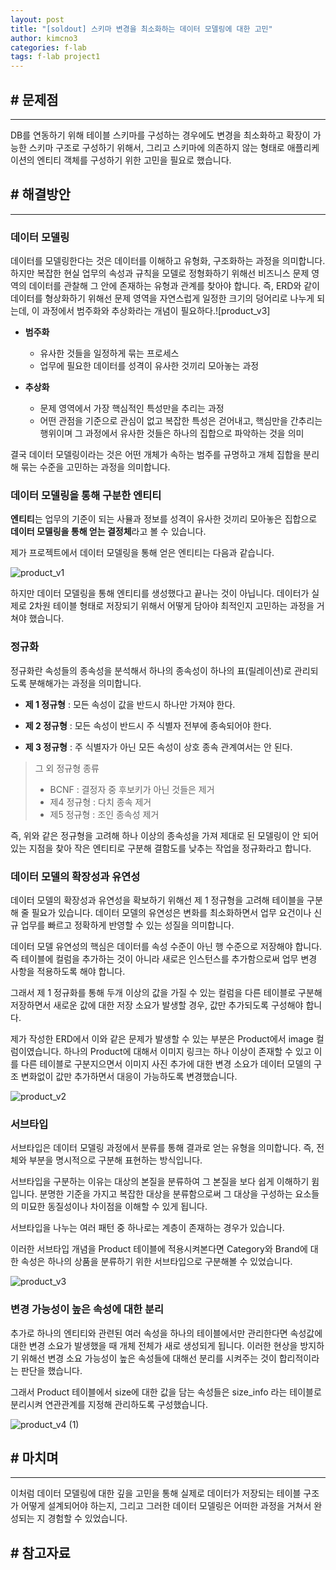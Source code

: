```yaml
---
layout: post
title: "[soldout] 스키마 변경을 최소화하는 데이터 모델링에 대한 고민"
author: kimcno3
categories: f-lab
tags: f-lab project1
---
```


## # 문제점
***

DB를 연동하기 위해 테이블 스키마를 구성하는 경우에도 변경을 최소화하고 확장이 가능한 스키마 구조로 구성하기 위해서, 그리고 스키마에 의존하지 않는 형태로 애플리케이션의 엔티티 객체를 구성하기 위한 고민을 필요로 했습니다.


## # 해결방안
***

### 데이터 모델링
데이터를 모델링한다는 것은 데이터를 이해하고 유형화, 구조화하는 과정을 의미합니다. 하지만 복잡한 현실 업무의 속성과 규칙을 모델로 정형화하기 위해선 비즈니스 문제 영역의 데이터를 관찰해 그 안에 존재하는 유형과 관계를 찾아야 합니다. 즉, ERD와 같이 데이터를 형상화하기 위해선 문제 영역을 자연스럽게 일정한 크기의 덩어리로 나누게 되는데, 이 과정에서 범주화와 추상화라는 개념이 필요하다.![product_v3]

- **범주화**
  - 유사한 것들을 일정하게 묶는 프로세스
  - 업무에 필요한 데이터를 성격이 유사한 것끼리 모아놓는 과정

- **추상화**
  - 문제 영역에서 가장 핵심적인 특성만을 추리는 과정
  - 어떤 관점을 기준으로 관심이 없고 복잡한 특성은 걷어내고, 핵심만을 간추리는 행위이며 그 과정에서 유사한 것들은 하나의 집합으로 파악하는 것을 의미

결국 데이터 모델링이라는 것은 어떤 개체가 속하는 범주를 규명하고 개체 집합을 분리해 묶는 수준을 고민하는 과정을 의미합니다.

### 데이터 모델링을 통해 구분한 엔티티

**엔티티**는 업무의 기준이 되는 사뮬과 정보를 성격이 유사한 것끼리 모아놓은 집합으로 **데이터 모델링을 통해 얻는 결정체**라고 볼 수 있습니다.

제가 프로젝트에서 데이터 모델링을 통해 얻은 엔티티는 다음과 같습니다.

![product_v1](https://user-images.githubusercontent.com/77563468/191247400-bb6a6ffc-6216-4fc2-b9c6-6b2858a4b8fe.png)


하지만 데이터 모델링을 통해 엔티티를 생성했다고 끝나는 것이 아닙니다. 데이터가 실제로 2차원 테이블 형태로 저장되기 위해서 어떻게 담아야 최적인지 고민하는 과정을 거쳐야 했습니다.

### 정규화
정규화란 속성들의 종속성을 분석해서 하나의 종속성이 하나의 표(릴레이션)로 관리되도록 분해해가는 과정을 의미합니다.

- **제 1 정규형**
: 모든 속성이 값을 반드시 하나만 가져야 한다.

- **제 2 정규형**
: 모든 속성이 반드시 주 식별자 전부에 종속되어야 한다.

- **제 3 정규형**
: 주 식별자가 아닌 모든 속성이 상호 종속 관계여서는 안 된다.

> 그 외 정규형 종류
> - BCNF : 결정자 중 후보키가 아닌 것들은 제거
> - 제4 정규형 : 다치 종속 제거
> - 제5 정규형 : 조인 종속성 제거

즉, 위와 같은 정규형을 고려해 하나 이상의 종속성을 가져 제대로 된 모델링이 안 되어있는 지점을 찾아 작은 엔티티로 구분해 결함도를 낮추는 작업을 정규화라고 합니다.

### 데이터 모델의 확장성과 유연성

데이터 모델의 확장성과 유연성을 확보하기 위해선 제 1 정규형을 고려해 테이블을 구분해 줄 필요가 있습니다. 데이터 모델의 유연성은 변화를 최소화하면서 업무 요건이나 신규 업무를 빠르고 정확하게 반영할 수 있는 성질을 의미합니다.

데이터 모델 유연성의 핵심은 데이터를 속성 수준이 아닌 행 수준으로 저장해야 합니다. 즉 테이블에 컬럼을 추가하는 것이 아니라 새로은 인스턴스를 추가함으로써 업무 변경 사항을 적용하도록 해야 합니다.

그래서 제 1 정규화를 통해 두개 이상의 값을 가질 수 있는 컬럼을 다른 테이블로 구분해 저장하면서 새로운 값에 대한 저장 소요가 발생할 경우, 값만 추가되도록 구성해야 합니다.

제가 작성한 ERD에서 이와 같은 문제가 발생할 수 있는 부분은 Product에서 image 컬럼이였습니다. 하나의 Product에 대해서 이미지 링크는 하나 이상이 존재할 수 있고 이를 다른 테이블로 구분지으면서 이미지 사진 추가에 대한 변경 소요가 데이터 모델의 구조 변화없이 값만 추가하면서 대응이 가능하도록 변경했습니다.

![product_v2](https://user-images.githubusercontent.com/77563468/191247519-6215503c-506a-4dab-8ac0-ac9c399009a7.png)

### 서브타입
서브타입은 데이터 모델링 과정에서 분류를 통해 결과로 얻는 유형을 의미합니다. 즉, 전체와 부분을 명시적으로 구분해 표현하는 방식입니다.

서브타입을 구분하는 이유는 대상의 본질을 분류하여 그 본질을 보다 쉽게 이해하기 윔입니다. 분명한 기준을 가지고 복잡한 대상을 분류함으로써 그 대상을 구성하는 요소들의 미묘한 동질성이나 차이점을 이해할 수 있게 됩니다.

서브타입을 나누는 여러 패턴 중 하나로는 계층이 존재하는 경우가 있습니다. 

이러한 서브타입 개념을 Product 테이블에 적용시켜본다면 Category와 Brand에 대한 속성은 하나의 상품을 분류하기 위한 서브타입으로 구분해볼 수 있었습니다.

![product_v3](https://user-images.githubusercontent.com/77563468/191248064-6ede0175-1023-400f-944a-c027a8949a40.png)

### 변경 가능성이 높은 속성에 대한 분리
추가로 하나의 엔티티와 관련된 여러 속성을 하나의 테이블에서만 관리한다면 속성값에 대한 변경 소요가 발생했을 때 개체 전체가 새로 생성되게 됩니다. 이러한 현상을 방지하기 위해선 변경 소요 가능성이 높은 속성들에 대해선 분리를 시켜주는 것이 합리적이라는 판단을 했습니다.

그래서 Product 테이블에서 size에 대한 값을 담는 속성들은 size_info 라는 테이블로 분리시켜 연관관계를 지정해 관리하도록 구성했습니다.

![product_v4 (1)](https://user-images.githubusercontent.com/77563468/191248298-5364c1df-74c2-4fa9-bb98-08a23cfc2f42.png)


## # 마치며
***
이처럼 데이터 모델링에 대한 깊을 고민을 통해 실제로 데이터가 저장되는 테이블 구조가 어떻게 설계되어야 하는지, 그리고 그러한 데이터 모델링은 어떠한 과정을 거쳐서 완성되는 지 경험할 수 있었습니다.

## # 참고자료
